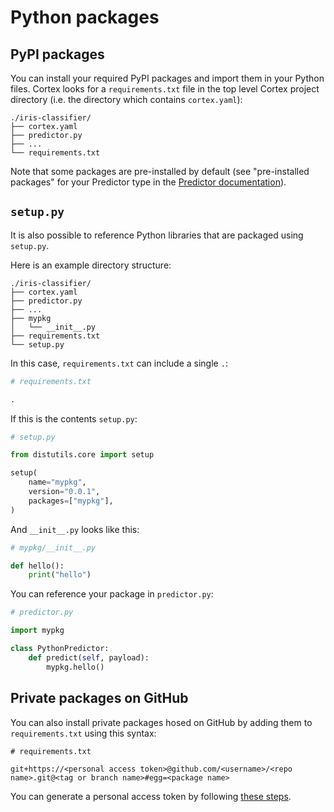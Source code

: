 # Python packages

## PyPI packages

You can install your required PyPI packages and import them in your Python files. Cortex looks for a `requirements.txt` file in the top level Cortex project directory (i.e. the directory which contains `cortex.yaml`):

```text
./iris-classifier/
├── cortex.yaml
├── predictor.py
├── ...
└── requirements.txt
```

Note that some packages are pre-installed by default (see "pre-installed packages" for your Predictor type in the [Predictor documentation](predictors.md)).

## `setup.py`

It is also possible to reference Python libraries that are packaged using `setup.py`.

Here is an example directory structure:

```text
./iris-classifier/
├── cortex.yaml
├── predictor.py
├── ...
├── mypkg
│   └── __init__.py
├── requirements.txt
└── setup.py
```

In this case, `requirements.txt` can include a single `.`:

```python
# requirements.txt

.
```

If this is the contents `setup.py`:

```python
# setup.py

from distutils.core import setup

setup(
    name="mypkg",
    version="0.0.1",
    packages=["mypkg"],
)
```

And `__init__.py` looks like this:

```python
# mypkg/__init__.py

def hello():
    print("hello")
```

You can reference your package in `predictor.py`:

```python
# predictor.py

import mypkg

class PythonPredictor:
    def predict(self, payload):
        mypkg.hello()
```

## Private packages on GitHub

You can also install private packages hosed on GitHub by adding them to `requirements.txt` using this syntax:

```text
# requirements.txt

git+https://<personal access token>@github.com/<username>/<repo name>.git@<tag or branch name>#egg=<package name>
```

You can generate a personal access token by following [these steps](https://help.github.com/en/github/authenticating-to-github/creating-a-personal-access-token-for-the-command-line).

